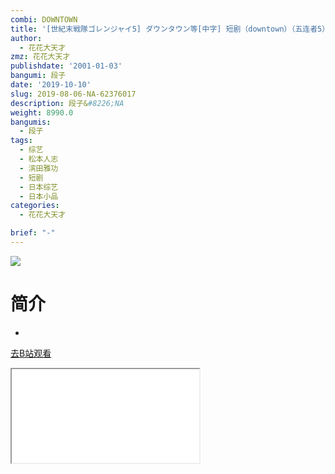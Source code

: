 ```yaml
---
combi: DOWNTOWN
title: '[世紀末戦隊ゴレンジャイ5] ダウンタウン等[中字] 短剧（downtown）（五连者5）'
author:
  - 花花大天才
zmz: 花花大天才
publishdate: '2001-01-03'
bangumi: 段子
date: '2019-10-10'
slug: 2019-08-06-NA-62376017
description: 段子&#8226;NA
weight: 8990.0
bangumis:
  - 段子
tags:
  - 综艺
  - 松本人志
  - 滨田雅功
  - 短剧
  - 日本综艺
  - 日本小品
categories:
  - 花花大天才

brief: "-"
---
```

![](https://raw.githubusercontent.com/tcgriffith/owaraisite/master/static/tmpimg/f7e81ab99bfca9377feb6422968a0f9fe8a5a910.jpg.480.jpg)
# 简介  
-  

[去B站观看](https://www.bilibili.com/video/av62376017/)
<div class ="resp-container"><iframe class="testiframe" src="//player.bilibili.com/player.html?aid=62376017"", scrolling="no", allowfullscreen="true" > </iframe></div> 
